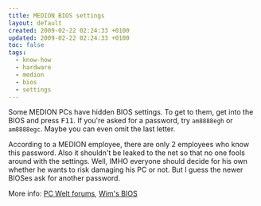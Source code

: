 ```yaml
---
title: MEDION BIOS settings
layout: default
created: 2009-02-22 02:24:33 +0100
updated: 2009-02-22 02:24:33 +0100
toc: false
tags:
  - know-how
  - hardware
  - medion
  - bios
  - settings
---
```

Some MEDION PCs have hidden BIOS settings. To get to them, get into the BIOS and press <kbd>F11</kbd>. If you're asked for a password, try `am8888egh` or `am8888egc`. Maybe you can even omit the last letter.

According to a MEDION employee, there are only 2 employees who know this password. Also it shouldn't be leaked to the net so that no one fools around with the settings.
Well, IMHO everyone should decide for his own whether he wants to risk damaging his PC or not. But I guess the newer BIOSes ask for another password.

More info: [PC Welt forums](http://www.pcwelt.de/forum/showthread.php?t=196865), [Wim's BIOS](http://www.wimsbios.com/phpBB2/viewtopic.php?t=7557)
